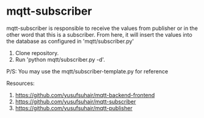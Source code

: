 # mqtt-subscriber

mqtt-subscriber is responsible to receive the values from publisher or in the other word that this is a subscriber. From here, it will insert the values into the database as configured in 'mqtt/subscriber.py'

1. Clone repository.
2. Run 'python mqtt/subscriber.py -d'.

P/S: You may use the mqtt/subscriber-template.py for reference

Resources:
1. https://github.com/yusufsuhair/mqtt-backend-frontend
2. https://github.com/yusufsuhair/mqtt-subscriber
3. https://github.com/yusufsuhair/mqtt-publisher

